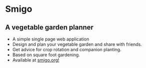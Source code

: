 # Smigo
## A vegetable garden planner


* A simple single page web application
* Design and plan your vegetable garden and share with friends.
* Get advice for crop rotation and companion planting.
* Based on square foot gardening.
* Available at [smigo.org!](smigo.org)